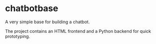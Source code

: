 # chatbotbase

A very simple base for building a chatbot.

The project contains an HTML frontend and a Python backend for quick prototyping.